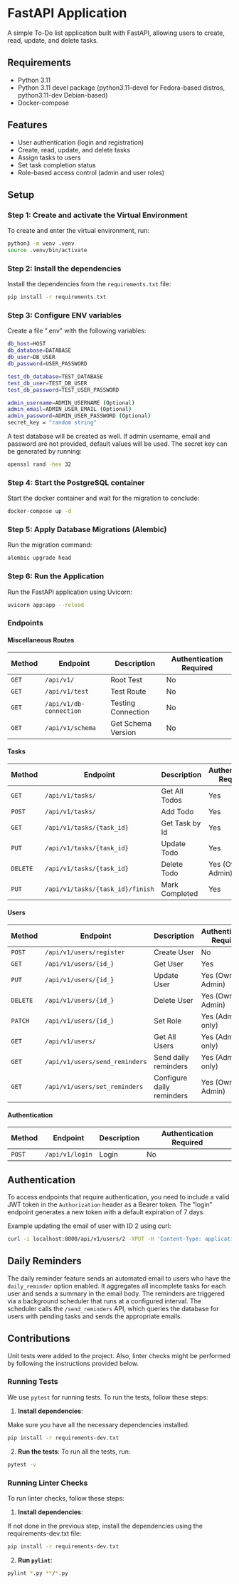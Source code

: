 # FastAPI Application

A simple To-Do list application built with FastAPI, allowing users to create, read, update, and delete tasks.

## Requirements

* Python 3.11
* Python 3.11 devel package (python3.11-devel for Fedora-based distros, python3.11-dev Debian-based)
* Docker-compose

## Features

- User authentication (login and registration)
- Create, read, update, and delete tasks
- Assign tasks to users
- Set task completion status
- Role-based access control (admin and user roles)

## Setup

### Step 1: Create and activate the Virtual Environment

To create and enter the virtual environment, run:
```bash
python3 -m venv .venv
source .venv/bin/activate
```

### Step 2: Install the dependencies
Install the dependencies from the `requirements.txt` file:

```bash
pip install -r requirements.txt
```

### Step 3: Configure ENV variables

Create a file ".env" with the following variables:

```bash
db_host=HOST
db_database=DATABASE
db_user=DB_USER
db_password=USER_PASSWORD

test_db_database=TEST_DATABASE
test_db_user=TEST_DB_USER
test_db_password=TEST_USER_PASSWORD

admin_username=ADMIN_USERNAME (Optional)
admin_email=ADMIN_USER_EMAIL (Optional)
admin_password=ADMIN_USER_PASSWORD (Optional)  
secret_key = "random string"
```
A test database will be created as well. If admin username, email and password are not provided, default values will be used. The secret key can be generated by running: 
```bash
openssl rand -hex 32  
```

### Step 4: Start the PostgreSQL container

Start the docker container and wait for the migration to conclude:

```bash
docker-compose up -d
```

### Step 5: Apply Database Migrations (Alembic)

Run the migration command:

```bash
alembic upgrade head
```

### Step 6: Run the Application

Run the FastAPI application using Uvicorn:

```bash
uvicorn app:app --reload
```


### Endpoints

#### Miscellaneous Routes

| Method | Endpoint              | Description           | Authentication Required |
|--------|-----------------------|-----------------------|-------------------------|
| `GET`  | `/api/v1/`            | Root Test             | No                      |
| `GET`  | `/api/v1/test`        | Test Route            | No                      |
| `GET`  | `/api/v1/db-connection` | Testing Connection  | No                      |
| `GET`  | `/api/v1/schema`      | Get Schema Version    | No                      |

#### Tasks

| Method  | Endpoint                   | Description        | Authentication Required |
|---------|----------------------------|--------------------|-------------------------|
| `GET`   | `/api/v1/tasks/`           | Get All Todos      | Yes                     |
| `POST`  | `/api/v1/tasks/`           | Add Todo           | Yes                     |
| `GET`   | `/api/v1/tasks/{task_id}`  | Get Task by Id     | Yes                     |
| `PUT`   | `/api/v1/tasks/{task_id}`  | Update Todo        | Yes                     |
| `DELETE`| `/api/v1/tasks/{task_id}`  | Delete Todo        | Yes (Owner or Admin)    |
| `PUT`   | `/api/v1/tasks/{task_id}/finish` | Mark Completed | Yes                   |

#### Users

| Method  | Endpoint                       | Description               | Authentication Required |
|---------|--------------------------------|---------------------------|-------------------------|
| `POST`  | `/api/v1/users/register`       | Create User               | No                      |
| `GET`   | `/api/v1/users/{id_}`          | Get User                  | Yes                     |
| `PUT`   | `/api/v1/users/{id_}`          | Update User               | Yes (Owner or Admin)    |
| `DELETE`| `/api/v1/users/{id_}`          | Delete User               | Yes (Owner or Admin)    |
| `PATCH` | `/api/v1/users/{id_}`          | Set Role                  | Yes (Admin only)        |
| `GET`   | `/api/v1/users/`               | Get All Users             | Yes (Admin only)        |
| `GET`   | `/api/v1/users/send_reminders` | Send daily reminders      | Yes (Admin only)        |
| `GET`   | `/api/v1/users/set_reminders`  | Configure daily reminders | Yes (Owner or Admin)        |

#### Authentication

| Method  | Endpoint                   | Description        | Authentication Required |
|---------|----------------------------|--------------------|-------------------------|
| `POST`  | `/api/v1/login`            | Login              | No                      |

## Authentication

To access endpoints that require authentication, you need to include a valid JWT token in the `Authorization` header as a Bearer token. The "login" endpoint generates a new token with a default expiration of 7 days. 

Example updating the email of user with ID 2 using curl:
```bash
curl -i localhost:8000/api/v1/users/2 -XPUT -H 'Content-Type: application/json' -d '{"email":"newemail@test.com"}' -H "Authorization: Bearer eyJhbGciOiJIUzI1NiIsInR5cCI6IkpXVCJ9..." -w '\n'
```

## Daily Reminders

The daily reminder feature sends an automated email to users who have the `daily_reminder` option enabled. It aggregates all incomplete tasks for each user and sends a summary in the email body. The reminders are triggered via a background scheduler that runs at a configured interval. The scheduler calls the `/send_reminders` API, which queries the database for users with pending tasks and sends the appropriate emails.

## Contributions

Unit tests were added to the project. Also, linter checks might be performed by following the instructions provided below.

### Running Tests

We use `pytest` for running tests. To run the tests, follow these steps:

1.  **Install dependencies**:

Make sure you have all the necessary dependencies installed.
```bash
pip install -r requirements-dev.txt
```

2.  **Run the tests**:
To run all the tests, run:
```bash
pytest -v
```

### Running Linter Checks

To run linter checks, follow these steps:

1.  **Install dependencies**:

If not done in the previous step, install the dependencies using the requirements-dev.txt file:
```bash
pip install -r requirements-dev.txt
```

2.  **Run `pylint`**:

```bash
pylint *.py **/*.py
```
